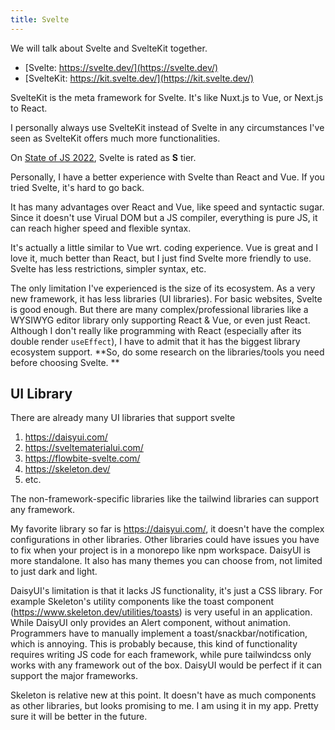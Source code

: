 ```yaml
---
title: Svelte
---
```


We will talk about Svelte and SvelteKit together.

- [Svelte: https://svelte.dev/](https://svelte.dev/)
- [SvelteKit: https://kit.svelte.dev/](https://kit.svelte.dev/)

SvelteKit is the meta framework for Svelte. It's like Nuxt.js to Vue, or Next.js to React.

I personally always use SvelteKit instead of Svelte in any circumstances I've seen as SvelteKit offers much more functionalities.

On [State of JS 2022](https://2022.stateofjs.com/en-US/libraries/), Svelte is rated as **S** tier.

Personally, I have a better experience with Svelte than React and Vue. If you tried Svelte, it's hard to go back.

It has many advantages over React and Vue, like speed and syntactic sugar. Since it doesn't use Virual DOM but a JS compiler, everything is pure JS, it can reach higher speed and flexible syntax.

It's actually a little similar to Vue wrt. coding experience. Vue is great and I love it, much better than React, but I just find Svelte more friendly to use. Svelte has less restrictions, simpler syntax, etc.

The only limitation I've experienced is the size of its ecosystem. As a very new framework, it has less libraries (UI libraries). For basic websites, Svelte is good enough. But there are many complex/professional libraries like a WYSIWYG editor library only supporting React & Vue, or even just React. Although I don't really like programming with React (especially after its double render `useEffect`), I have to admit that it has the biggest library ecosystem support. **So, do some research on the libraries/tools you need before choosing Svelte. **

## UI Library

There are already many UI libraries that support svelte

1. https://daisyui.com/
2. https://sveltematerialui.com/
3. https://flowbite-svelte.com/
4. https://skeleton.dev/
5. etc.

The non-framework-specific libraries like the tailwind libraries can support any framework.

My favorite library so far is https://daisyui.com/, it doesn't have the complex configurations in other libraries. Other libraries could have issues you have to fix when your project is in a monorepo like npm workspace. DaisyUI is more standalone. It also has many themes you can choose from, not limited to just dark and light.

DaisyUI's limitation is that it lacks JS functionality, it's just a CSS library. For example Skeleton's utility components like the toast component (https://www.skeleton.dev/utilities/toasts) is very useful in an application. While DaisyUI only provides an Alert component, without animation. Programmers have to manually implement a toast/snackbar/notification, which is annoying. This is probably because, this kind of functionality requires writing JS code for each framework, while pure tailwindcss only works with any framework out of the box. DaisyUI would be perfect if it can support the major frameworks.

Skeleton is relative new at this point. It doesn't have as much components as other libraries, but looks promising to me. I am using it in my app. Pretty sure it will be better in the future.
